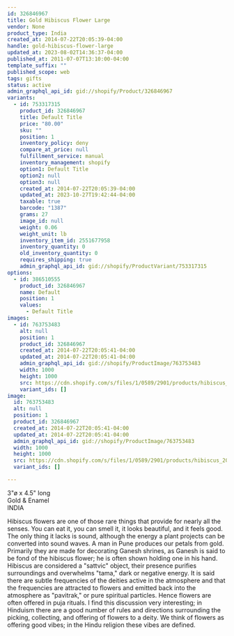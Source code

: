 ```yaml
---
id: 326846967
title: Gold Hibiscus Flower Large
vendor: None
product_type: India
created_at: 2014-07-22T20:05:39-04:00
handle: gold-hibiscus-flower-large
updated_at: 2023-08-02T14:36:37-04:00
published_at: 2011-07-07T13:10:00-04:00
template_suffix: ""
published_scope: web
tags: gifts
status: active
admin_graphql_api_id: gid://shopify/Product/326846967
variants:
  - id: 753317315
    product_id: 326846967
    title: Default Title
    price: "80.00"
    sku: ""
    position: 1
    inventory_policy: deny
    compare_at_price: null
    fulfillment_service: manual
    inventory_management: shopify
    option1: Default Title
    option2: null
    option3: null
    created_at: 2014-07-22T20:05:39-04:00
    updated_at: 2023-10-27T19:42:44-04:00
    taxable: true
    barcode: "1387"
    grams: 27
    image_id: null
    weight: 0.06
    weight_unit: lb
    inventory_item_id: 2551677958
    inventory_quantity: 0
    old_inventory_quantity: 0
    requires_shipping: true
    admin_graphql_api_id: gid://shopify/ProductVariant/753317315
options:
  - id: 386510555
    product_id: 326846967
    name: Default
    position: 1
    values:
      - Default Title
images:
  - id: 763753483
    alt: null
    position: 1
    product_id: 326846967
    created_at: 2014-07-22T20:05:41-04:00
    updated_at: 2014-07-22T20:05:41-04:00
    admin_graphql_api_id: gid://shopify/ProductImage/763753483
    width: 1000
    height: 1000
    src: https://cdn.shopify.com/s/files/1/0589/2901/products/hibiscus_20large.jpeg?v=1406073941
    variant_ids: []
image:
  id: 763753483
  alt: null
  position: 1
  product_id: 326846967
  created_at: 2014-07-22T20:05:41-04:00
  updated_at: 2014-07-22T20:05:41-04:00
  admin_graphql_api_id: gid://shopify/ProductImage/763753483
  width: 1000
  height: 1000
  src: https://cdn.shopify.com/s/files/1/0589/2901/products/hibiscus_20large.jpeg?v=1406073941
  variant_ids: []

---
```


3"ø x 4.5" long  
Gold & Enamel  
INDIA

<!-- td {border: 1px solid #ccc;}br {mso-data-placement:same-cell;} -->

Hibiscus flowers are one of those rare things that provide for nearly all the senses. You can eat it, you can smell it, it looks beautiful, and it feels good. The only thing it lacks is sound, although the energy a plant projects can be converted into sound waves. A man in Pune produces our petals from gold. Primarily they are made for decorating Ganesh shrines, as Ganesh is said to be fond of the hibiscus flower; he is often shown holding one in his hand. Hibiscus are considered a "sattvic" object, their presence purifies surroundings and overwhelms "tama," dark or negative energy. It is said there are subtle frequencies of the deities active in the atmosphere and that the frequencies are attracted to flowers and emitted back into the atmosphere as "pavitrak," or pure spiritual particles. Hence flowers are often offered in puja rituals. I find this discussion very interesting; in Hinduism there are a good number of rules and directions surrounding the picking, collecting, and offering of flowers to a deity. We think of flowers as offering good vibes; in the Hindu religion these vibes are defined.